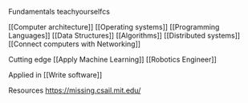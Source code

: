 Fundamentals teachyourselfcs

[[Computer architecture]]
[[Operating systems]]
[[Programming Languages]]
[[Data Structures]]
[[Algorithms]]
[[Distributed systems]]
[[Connect computers with Networking]]

Cutting edge
[[Apply Machine Learning]]
[[Robotics Engineer]]

Applied in [[Write software]]

Resources
https://missing.csail.mit.edu/
